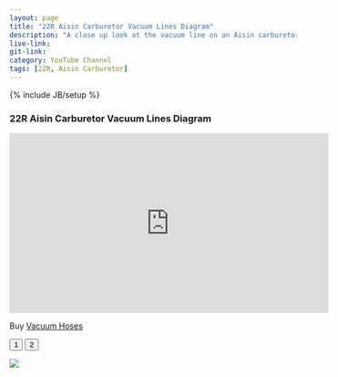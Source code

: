 ```yaml
---
layout: page
title: "22R Aisin Carburetor Vacuum Lines Diagram"
description: "A close up look at the vacuum line on an Aisin carburetor from a 22R engine."
live-link: 
git-link: 
category: YouTube Channel
tags: [22R, Aisin Carburetor]
---
```

{% include JB/setup %}

### 22R Aisin Carburetor Vacuum Lines Diagram

<iframe width="560" height="315" src="https://www.youtube.com/embed/9omRz4x0oHI" frameborder="0" allow="accelerometer; autoplay; encrypted-media; gyroscope; picture-in-picture" allowfullscreen></iframe>



Buy [Vacuum Hoses](https://www.lceperformance.com/22RE-Silicone-Vacuum-Hose-Kit-Black-p/1072442.htm)

<button onclick="loadContent(this.innerHTML)">1</button>
<button onclick="loadContent(this.innerHTML)">2</button>
<div id="content">
	<img src="http://isaacdozier.com/assets/custom-img/1.png">
</div>
<script src="http://isaacdozier.com/assets/custom-js/22r.js"></script>